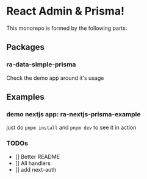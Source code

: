 # React Admin & Prisma!

This monorepo is formed by the following parts:

## Packages

### ra-data-simple-prisma

Check the demo app around it's usage

## Examples

### demo nextjs app: ra-nextjs-prisma-example

just do `pnpm install` and `pnpm dev` to see it in action

### TODOs

- [] Better README
- [] All handlers
- [] add next-auth
